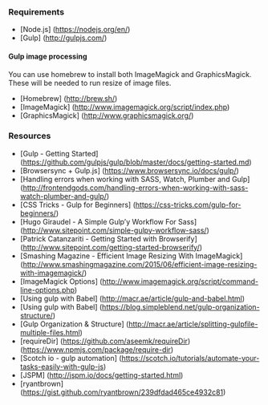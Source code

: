 
### Requirements
* [Node.js] (https://nodejs.org/en/)
* [Gulp] (http://gulpjs.com/)

#### Gulp image processing
You can use homebrew to install both ImageMagick and GraphicsMagick. These will be needed to run resize of image files.
* [Homebrew] (http://brew.sh/)
* [ImageMagick] (http://www.imagemagick.org/script/index.php)
* [GraphicsMagick] (http://www.graphicsmagick.org/)


### Resources
* [Gulp - Getting Started] (https://github.com/gulpjs/gulp/blob/master/docs/getting-started.md)
* [Browsersync + Gulp.js] (https://www.browsersync.io/docs/gulp/)
* [Handling errors when working with SASS, Watch, Plumber and Gulp] (http://frontendgods.com/handling-errors-when-working-with-sass-watch-plumber-and-gulp/)
* [CSS Tricks - Gulp for Beginners] (https://css-tricks.com/gulp-for-beginners/)
* [Hugo Giraudel - A Simple Gulp’y Workflow For Sass] (http://www.sitepoint.com/simple-gulpy-workflow-sass/)
* [Patrick Catanzariti - Getting Started with Browserify] (http://www.sitepoint.com/getting-started-browserify/)
* [Smashing Magazine - Efficient Image Resizing With ImageMagick] (http://www.smashingmagazine.com/2015/06/efficient-image-resizing-with-imagemagick/)
* [ImageMagick Options] (http://www.imagemagick.org/script/command-line-options.php)
* [Using gulp with Babel] (http://macr.ae/article/gulp-and-babel.html)
* [Using gulp with Babel] (https://blog.simpleblend.net/gulp-organization-structure/)
* [Gulp Organization & Structure] (http://macr.ae/article/splitting-gulpfile-multiple-files.html)
* [requireDir] (https://github.com/aseemk/requireDir)(https://www.npmjs.com/package/require-dir)
* [Scotch io - gulp automation] (https://scotch.io/tutorials/automate-your-tasks-easily-with-gulp-js)
* [JSPM] (http://jspm.io/docs/getting-started.html)
* [ryantbrown] (https://gist.github.com/ryantbrown/239dfdad465ce4932c81)
